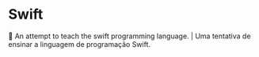 # Swift
 An attempt to teach the swift programming language. | Uma tentativa de ensinar a linguagem de programação Swift.
